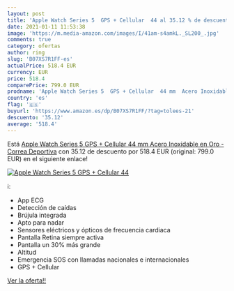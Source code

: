 ```yaml
---
layout: post
title: 'Apple Watch Series 5  GPS + Cellular  44 al 35.12 % de descuento'
date: 2021-01-11 11:53:38
image: 'https://m.media-amazon.com/images/I/41am-s4amkL._SL200_.jpg'
comments: true
category: ofertas
author: ring
slug: 'B07XS7R1FF-es'
actualPrice: 518.4 EUR
currency: EUR
price: 518.4
comparePrice: 799.0 EUR
prodname: 'Apple Watch Series 5  GPS + Cellular  44 mm  Acero Inoxidable en Oro - Correa Deportiva'
country: 'es'
flag: '🇪🇸'
buyurl: 'https://www.amazon.es/dp/B07XS7R1FF/?tag=tolees-21'
descuento: '35.12'
average: '518.4'
---
```


Está [Apple Watch Series 5  GPS + Cellular  44 mm  Acero Inoxidable en Oro - Correa Deportiva](https://www.amazon.es/dp/B07XS7R1FF/?tag=tolees-21) con 35.12 de descuento por 518.4 EUR (original: 799.0 EUR) en el siguiente enlace!

[![Apple Watch Series 5  GPS + Cellular  44](https://m.media-amazon.com/images/I/41am-s4amkL._SL200_.jpg)](https://www.amazon.es/dp/B07XS7R1FF/?tag=tolees-21)

ℹ️:

- App ECG
- Detección de caídas
- Brújula integrada
- Apto para nadar
- Sensores eléctricos y ópticos de frecuencia cardiaca
- Pantalla Retina siempre activa
- Pantalla un 30% más grande
- Altitud
- Emergencia SOS con llamadas nacionales e internacionales
- GPS + Cellular

[Ver la oferta!!](https://www.amazon.es/dp/B07XS7R1FF/?tag=tolees-21)
